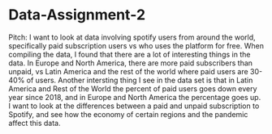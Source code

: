 # Data-Assignment-2

Pitch:
I want to look at data involving spotify users from around the world, specifically paid subscription users vs who uses the platform for free. When compiling the data, I found that there are a lot of interesting things in the data. In Europe and North America, there are more paid subscribers than unpaid, vs Latin America and the rest of the world where paid users are 30-40% of users. Another intersting thing I see in the data set is that in Latin America and Rest of the World the percent of paid users goes down every year since 2018, and in Europe and North America the percentage goes up. I want to look at the differences between a paid and unpaid subscription to Spotify, and see how the economy of certain regions and the pandemic affect this data.
